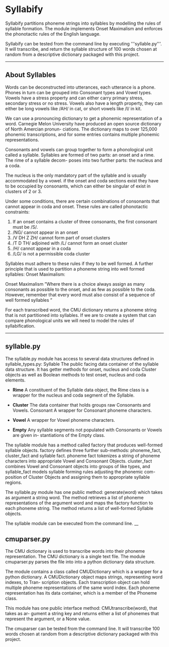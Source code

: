 # Syllabify

Syllabify partitions phoneme strings into syllables by modelling the rules of syllable
formation. The module implements Onset Maximalism and enforces the phonotactic rules of the English language. 

Syllabify can be tested from the command line by executing '''syllable.py'''. It will transcribe, and
return the syllable structure of 100 words chosen at random from a descriptive dictionary
packaged with this project.

___
## About Syllables

Words can be deconstructed into utterances, each utterance is a phone. Phones in turn can
be grouped into Consonant types and Vowel types. Vowels have a stress property and
can either carry primary stress, secondary stress or no stress. Vowels also have a length
property, they can either be long vowels like /AH/ in cat, or short vowels like /I/ in kit.

We can use a pronouncing dictionary to get a phonemic representation of a word. Carnegie
Melon University have produced an open source dictionary of North Amercian pronun-
ciations. The dictionary maps to over 125,000 phonemic transcriptions, and for some
entries contains multiple phonemic representations.

Consonants and vowels can group together to form a phonological unit called a syllable.
Syllables are formed of two parts: an onset and a rime. The rime of a syllable decom-
poses into two further parts: the nucleus and a coda.

The nucleus is the only mandatory part of the syllable and is usually accommodated by
a vowel. if the onset and coda sections exist they have to be occupied by consonants,
which can either be singular of exist in clusters of 2 or 3.

Under some conditions, there are certain combinations of consonants that cannot appear
in coda and onset. These rules are called phonotactic constraints:

1. If an onset contains a cluster of three consonants, the first consonant must be /S/.
2. /NG/ cannot appear in an onset
3. /V DH Z ZH/ cannot form part of onset clusters
4. /T D TH/ adjoined with /L/ cannot form an onset cluster
5. /H/ cannot appear in a coda
6. /LG/ is not a permissible coda cluster

Syllables must adhere to these rules if they to be well formed. A further principle that is used to partition a phoneme string into well formed syllables: Onset Maximalism:

Onset Maximalism ”Where there is a choice always assign as many consonants as
possible to the onset, and as few as possible to the coda. However, remember that
every word must also consist of a sequence of well formed syllables ”

For each transcribed word, the CMU dictionary returns a phoneme string that is not
partitioned into syllables. If we are to create a system that can compare phonological
units we will need to model the rules of syllabification.

___
## syllable.py

The syllable.py module has access to several data structures defined in syllable_types.py:
Syllable The public facing data container of the syllable data structure. It has getter
methods for onset, nucleus and coda Cluster objects as well as Boolean methods to
test onset, nucleus and coda elements.

- **Rime** A constituent of the Syllable data object, the Rime class is a wrapper for the
nucleus and coda segment of the Syllable.

- **Cluster** The data container that holds groups raw Consonants and Vowels.
Consonant A wrapper for Consonant phoneme characters.

- **Vowel** A wrapper for Vowel phoneme characters.

- **Empty** Any syllable segments not populated with Consonants or Vowels are given in-
stantiations of the Empty class.

The syllable module has a method called factory that produces well-formed syllable
objects. factory defines three further sub-methods: phoneme_fact, cluster_fact and syllable fact. phoneme fact tokenizes a string of phoneme characters into appropriate Vowel
and Consonant Objects. cluster_fact combines Vowel and Consonant objects into groups
of like types, and syllable_fact models syllable forming rules adjusting the phonemic com-
position of Cluster Objects and assigning them to appropriate syllable regions.

The syllable.py module has one public method: generate(word) which takes as argument
a string word. The method retrieves a list of phoneme representations of the argument
word and maps the factory function to each phoneme string. The method returns a list
of well-formed Syllable objects.

The syllable module can be executed from the command line. 
__
## cmuparser.py

The CMU dictionary is used to transcribe words into their phoneme representation. The
CMU dictionary is a single text file. The module cmuparser.py
parses the file into into a python dictionary data structure.

The module contains a class called CMUDictionary which is a wrapper for a python
dictionary. A CMUDictionary object maps strings, representing word indexes, to Tran-
scription objects. Each transcription object can hold multiple phoneme representations
of the same word index. Each phoneme representation has its data container, which is a
member of the Phoneme class.

This module has one public interface method: CMUtranscribe(word), that takes as ar-
gument a string key and returns either a list of phonemes that represent the argument,
or a None value.

The cmuparser can be tested from the command line. It will transcribe 100 words chosen
at random from a descriptive dictionary packaged with this project.

